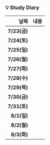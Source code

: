### 💡 Study Diary  

|날짜|내용|
|------:|:---:|
|**7/23(금)**||
|**7/24(토)**||
|**7/25(일)**||
|**7/26(월)**||
|**7/27(화)**||
|**7/28(수)**||
|**7/29(목)**||
|**7/30(금)**||
|**7/31(토)**||
|**8/1(일)**||
|**8/2(월)**||
|**8/3(화)**||
